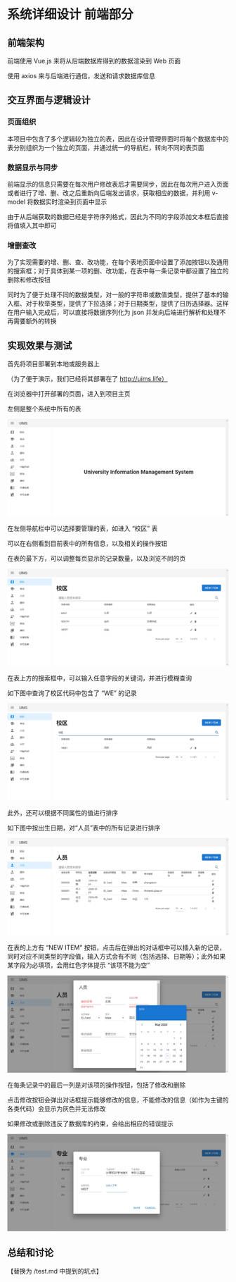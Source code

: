 

# 系统详细设计 前端部分

## 前端架构

前端使用 Vue.js 来将从后端数据库得到的数据渲染到 Web 页面

使用 axios 来与后端进行通信，发送和请求数据库信息



## 交互界面与逻辑设计

### 页面组织

本项目中包含了多个逻辑较为独立的表，因此在设计管理界面时将每个数据库中的表分别组织为一个独立的页面，并通过统一的导航栏，转向不同的表页面

### 数据显示与同步

前端显示的信息只需要在每次用户修改表后才需要同步，因此在每次用户进入页面或者进行了增、删、改之后重新向后端发出请求，获取相应的数据，并利用 v-model 将数据实时渲染到页面中显示

由于从后端获取的数据已经是字符序列格式，因此为不同的字段添加文本框后直接将值填入其中即可

### 增删查改

为了实现需要的增、删、查、改功能，在每个表地页面中设置了添加按钮以及通用的搜索框；对于具体到某一项的删、改功能，在表中每一条记录中都设置了独立的删除和修改按钮

同时为了便于处理不同的数据类型，对一般的字符串或数值类型，提供了基本的输入框、对于枚举类型，提供了下拉选择；对于日期类型，提供了日历选择器。这样在用户输入完成后，可以直接将数据序列化为 json 并发向后端进行解析和处理不再需要额外的转换



## 实现效果与测试

首先将项目部署到本地或服务器上

（为了便于演示，我们已经将其部署在了 http://uims.life）

在浏览器中打开部署的页面，进入到项目主页

左侧是整个系统中所有的表

![](frontend.assets/homepage.jpg)



在左侧导航栏中可以选择要管理的表，如进入 “校区” 表

可以在右侧看到目前表中的所有信息，以及相关的操作按钮 

在表的最下方，可以调整每页显示的记录数量，以及浏览不同的页

![](frontend.assets/table.jpg)

在表上方的搜索框中，可以输入任意字段的关键词，并进行模糊查询

如下图中查询了校区代码中包含了 “WE” 的记录

![](frontend.assets/search.jpg)

此外，还可以根据不同属性的值进行排序

如下图中按出生日期，对“人员”表中的所有记录进行排序

![](frontend.assets/order_by_birthday.jpg)

在表的上方有 “NEW ITEM” 按钮，点击后在弹出的对话框中可以插入新的记录，同时对应不同类型的字段值，输入方式会有不同（包括选择、日期等）；此外如果某字段为必填项，会用红色字体提示 “该项不能为空”

![](frontend.assets/add_item.jpg)

在每条记录中的最后一列是对该项的操作按钮，包括了修改和删除

点击修改按钮会弹出对话框提示能够修改的信息，不能修改的信息（如作为主键的各类代码）会显示为灰色并无法修改

如果修改或删除违反了数据库的约束，会给出相应的错误提示

![](frontend.assets/edit_item.jpg)



## 总结和讨论

【替换为 /test.md 中提到的坑点】